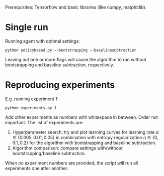 Prerequisites: Tensorflow and basic libraries (like numpy, matplotlib). 

# Single run
Running agent with optimal settings:

    python policybased.py --bootstrapping --baselinesubtraction

Leaving out one or more flags will cause the algorithm to run without bootstrapping and baseline subtraction, respectively.

# Reproducing experiments
E.g. running experiment 1:

    python experiments.py 1

Add other experiments as numbers with whitespace in between. Order not important. The list of experiments are:
1. Hyperparameter search: try and plot learning curves for learning rate $\alpha\in\{0.005, 0.01, 0.05\}$ in combination with entropy regularization $\eta\in\{0, 0.1, 0.2\}$ for the algorithm with bootstrapping and baseline subtraction.
2. Algorithm comparison: compare settings with/without bootstrapping/baseline subtraction.

When no experiment numbers are provided, the script will run all experiments one after another.